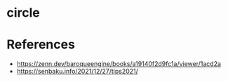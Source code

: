 # circle


# References
- https://zenn.dev/baroqueengine/books/a19140f2d9fc1a/viewer/1acd2a
- https://senbaku.info/2021/12/27/tips2021/